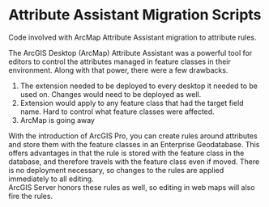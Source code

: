 # Attribute Assistant Migration Scripts

Code involved with ArcMap Attribute Assistant migration to attribute rules.

The ArcGIS Desktop (ArcMap) Attribute Assistant was a powerful tool for editors to control the attributes managed in feature classes in their environment.  Along with that power, there were a few drawbacks. 
  1. The extension needed to be deployed to every desktop it needed to be used on.  Changes would need to be deployed as well. 
  2. Extension would apply to any feature class that had the target field name.  Hard to control what feature classes were affected. 
  3. ArcMap is going away

With the introduction of ArcGIS Pro, you can create rules around attributes and store them with the feature classes in an Enterprise Geodatabase.  This offers advantages in that the rule is stored with the feature class in the database, and therefore travels with the feature class even if moved.  There is no deployment necessary, so changes to the rules are applied immediately to all editing.  
ArcGIS Server honors these rules as well, so editing in web maps will also fire the rules.
